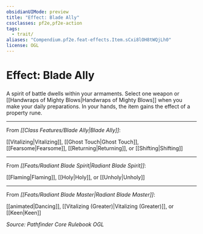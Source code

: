 ```yaml
---
obsidianUIMode: preview
title: "Effect: Blade Ally"
cssclasses: pf2e,pf2e-action
tags:
  - trait/
aliases: "Compendium.pf2e.feat-effects.Item.sCxi8lOH8tWQjLh0"
license: OGL
---
```

# Effect: Blade Ally

### 






A spirit of battle dwells within your armaments. Select one weapon or [[Handwraps of Mighty Blows|Handwraps of Mighty Blows]] when you make your daily preparations. In your hands, the item gains the effect of a property rune.

* * *

From _[[Class Features/Blade Ally|Blade Ally]]_:

[[Vitalizing|Vitalizing]], [[Ghost Touch|Ghost Touch]], [[Fearsome|Fearsome]], [[Returning|Returning]], or [[Shifting|Shifting]]

* * *

From _[[Feats/Radiant Blade Spirit|Radiant Blade Spirit]]_:

[[Flaming|Flaming]], [[Holy|Holy]], or [[Unholy|Unholy]]

* * *

From _[[Feats/Radiant Blade Master|Radiant Blade Master]]_:

[[animated|Dancing]], [[Vitalizing (Greater)|Vitalizing (Greater)]], or [[Keen|Keen]]

*Source: Pathfinder Core Rulebook*
*OGL*